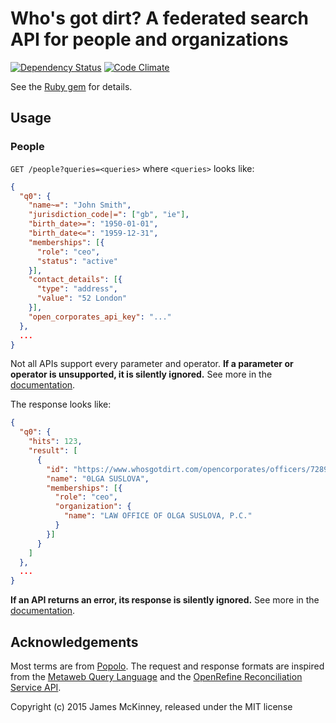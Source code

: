 # Who's got dirt? A federated search API for people and organizations

[![Dependency Status](https://gemnasium.com/jpmckinney/whos_got_dirt-server.png)](https://gemnasium.com/jpmckinney/whos_got_dirt-server)
[![Code Climate](https://codeclimate.com/github/jpmckinney/whos_got_dirt-server.png)](https://codeclimate.com/github/jpmckinney/whos_got_dirt-server)

See the [Ruby gem](https://github.com/jpmckinney/whos_got_dirt-gem) for details.

## Usage

### People

`GET /people?queries=<queries>` where `<queries>` looks like:

```json
{
  "q0": {
    "name~=": "John Smith",
    "jurisdiction_code|=": ["gb", "ie"],
    "birth_date>=": "1950-01-01",
    "birth_date<=": "1959-12-31",
    "memberships": [{
      "role": "ceo",
      "status": "active"
    }],
    "contact_details": [{
      "type": "address",
      "value": "52 London"
    }],
    "open_corporates_api_key": "..."
  },
  ...
}
```

Not all APIs support every parameter and operator. **If a parameter or operator is unsupported, it is silently ignored.** See more in the [documentation](http://www.rubydoc.info/gems/whos_got_dirt/WhosGotDirt/Requests/People).

The response looks like:

```json
{
  "q0": {
    "hits": 123,
    "result": [
      {
        "id": "https://www.whosgotdirt.com/opencorporates/officers/72893270",
        "name": "0LGA SUSLOVA",
        "memberships": [{
          "role": "ceo",
          "organization": {
            "name": "LAW OFFICE OF OLGA SUSLOVA, P.C."
          }
        }]
      }
    ]
  },
  ...
}
```

**If an API returns an error, its response is silently ignored.** See more in the [documentation](http://www.rubydoc.info/gems/whos_got_dirt/WhosGotDirt/Responses/People).

## Acknowledgements

Most terms are from [Popolo](http://www.popoloproject.com/). The request and response formats are inspired from the [Metaweb Query Language](http://mql.freebaseapps.com/index.html) and the [OpenRefine Reconciliation Service API](https://github.com/OpenRefine/OpenRefine/wiki/Reconciliation-Service-API).

Copyright (c) 2015 James McKinney, released under the MIT license
